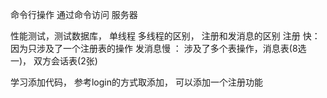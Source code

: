 命令行操作 通过命令访问 服务器

性能测试，测试数据库， 单线程 多线程的区别， 注册和发消息的区别
注册 快： 因为只涉及了一个注册表的操作
发消息慢 ： 涉及了多个表操作，消息表(8选一)， 双方会话表(2张)

学习添加代码， 参考login的方式取添加， 可以添加一个注册功能